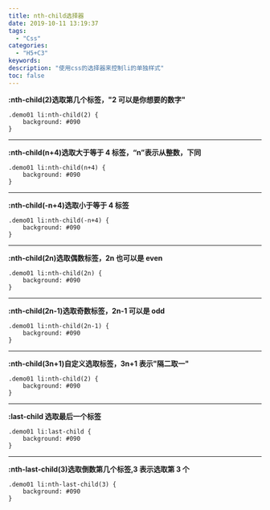 ```yaml
---
title: nth-child选择器
date: 2019-10-11 13:19:37
tags:
  - "Css"
categories:
  - "H5+C3"
keywords:
description: "使用css的选择器来控制li的单独样式"
toc: false
---
```


**:nth-child(2)选取第几个标签，"2 可以是你想要的数字"**

```
.demo01 li:nth-child(2) {
    background: #090
}
```

---

**:nth-child(n+4)选取大于等于 4 标签，“n”表示从整数，下同**

```
.demo01 li:nth-child(n+4) {
    background: #090
}
```

---

**:nth-child(-n+4)选取小于等于 4 标签**

```
.demo01 li:nth-child(-n+4) {
    background: #090
}
```

---

**:nth-child(2n)选取偶数标签，2n 也可以是 even**

```
.demo01 li:nth-child(2n) {
    background: #090
}
```

---

**:nth-child(2n-1)选取奇数标签，2n-1 可以是 odd**

```
.demo01 li:nth-child(2n-1) {
    background: #090
}
```

---

**:nth-child(3n+1)自定义选取标签，3n+1 表示"隔二取一"**

```
.demo01 li:nth-child(2) {
    background: #090
}
```

---

**:last-child 选取最后一个标签**

```
.demo01 li:last-child {
    background: #090
}
```

---

**:nth-last-child(3)选取倒数第几个标签,3 表示选取第 3 个**

```
.demo01 li:nth-last-child(3) {
    background: #090
}

```

